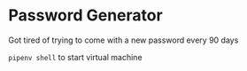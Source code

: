# Password Generator

Got tired of trying to come with a new password every 90 days

`pipenv shell` to start virtual machine
